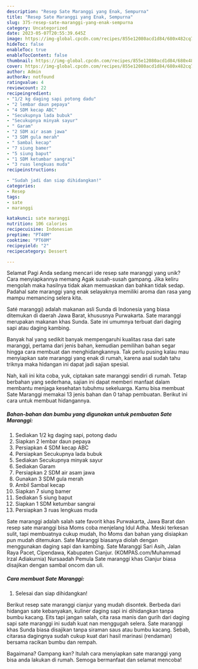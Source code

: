```yaml
---
description: "Resep Sate Maranggi yang Enak, Sempurna"
title: "Resep Sate Maranggi yang Enak, Sempurna"
slug: 375-resep-sate-maranggi-yang-enak-sempurna
category: Uncategorized
date: 2023-05-07T20:55:39.645Z
image: https://img-global.cpcdn.com/recipes/855e12080acd1d84/680x482cq70/sate-maranggi-foto-resep-utama.jpg
hideToc: false
enableToc: true
enableTocContent: false
thumbnail: https://img-global.cpcdn.com/recipes/855e12080acd1d84/680x482cq70/sate-maranggi-foto-resep-utama.jpg
cover: https://img-global.cpcdn.com/recipes/855e12080acd1d84/680x482cq70/sate-maranggi-foto-resep-utama.jpg
author: Admin
authorAv: notfound
ratingvalue: 4
reviewcount: 22
recipeingredient:
- "1/2 kg daging sapi potong dadu"
- "2 lembar daun pepaya"
- "4 SDM kecap ABC"
- "Secukupnya lada bubuk"
- "Secukupnya minyak sayur"
- " Garam"
- "2 SDM air asam jawa"
- "3 SDM gula merah"
- " Sambal kecap"
- "7 siung bamer"
- "5 siung baput"
- "1 SDM ketumbar sangrai"
- "3 ruas lengkuas muda"
recipeinstructions:

- "Sudah jadi dan siap dihidangkan!"
categories:
- Resep
tags:
- sate
- maranggi

katakunci: sate maranggi 
nutrition: 106 calories
recipecuisine: Indonesian
preptime: "PT40M"
cooktime: "PT60M"
recipeyield: "2"
recipecategory: Dessert

---
```



Selamat Pagi Anda sedang mencari ide resep sate maranggi yang unik? Cara menyiapkannya memang Agak susah-susah gampang. Jika keliru mengolah maka hasilnya tidak akan memuaskan dan bahkan tidak sedap. Padahal sate maranggi yang enak selayaknya memiliki aroma dan rasa yang mampu memancing selera kita.


Saté maranggi) adalah makanan asli Sunda di Indonesia yang biasa ditemukan di daerah Jawa Barat, khususnya Purwakarta. Sate maranggi merupakan makanan khas Sunda. Sate ini umumnya terbuat dari daging sapi atau daging kambing.

Banyak hal yang sedikit banyak mempengaruhi kualitas rasa dari sate maranggi, pertama dari jenis bahan, kemudian pemilihan bahan segar hingga cara membuat dan menghidangkannya. Tak perlu pusing kalau mau menyiapkan sate maranggi yang enak di rumah, karena asal sudah tahu triknya maka hidangan ini dapat jadi sajian spesial.


Nah, kali ini kita coba, yuk, ciptakan sate maranggi sendiri di rumah. Tetap berbahan yang sederhana, sajian ini dapat memberi manfaat dalam membantu menjaga kesehatan tubuhmu sekeluarga. Kamu bisa membuat Sate Maranggi memakai 13 jenis bahan dan 0 tahap pembuatan. Berikut ini cara untuk membuat hidangannya.

<!--inarticleads1-->

##### Bahan-bahan dan bumbu yang digunakan untuk pembuatan Sate Maranggi:

1. Sediakan 1/2 kg daging sapi, potong dadu
1. Siapkan 2 lembar daun pepaya
1. Persiapkan 4 SDM kecap ABC
1. Persiapkan Secukupnya lada bubuk
1. Sediakan Secukupnya minyak sayur
1. Sediakan  Garam
1. Persiapkan 2 SDM air asam jawa
1. Gunakan 3 SDM gula merah
1. Ambil  Sambal kecap
1. Siapkan 7 siung bamer
1. Sediakan 5 siung baput
1. Siapkan 1 SDM ketumbar sangrai
1. Persiapkan 3 ruas lengkuas muda


Sate maranggi adalah salah sate favorit khas Purwakarta, Jawa Barat dan resep sate maranggi bisa Moms coba menjelang Idul Adha. Meski terkesan sulit, tapi membuatnya cukup mudah, lho Moms dan bahan yang disiapkan pun mudah ditemukan. Sate Maranggi biasanya diolah dengan menggunakan daging sapi dan kambing. Sate Maranggi Sari Asih, Jalan Raya Pacet, Cipendawa, Kabupaten Cianjur. (KOMPAS.com/Muhammad Irzal Adiakurnia) Nursaadah Pemula Sate maranggi khas Cianjur biasa disajikan dengan sambal oncom dan uli. 

<!--inarticleads2-->

##### Cara membuat Sate Maranggi:


1. Selesai dan siap dihidangkan!

Berikut resep sate maranggi cianjur yang mudah disontek. Berbeda dari hidangan sate kebanyakan, kuliner daging sapi ini dihidangkan tanpa bumbu kacang. Eits tapi jangan salah, cita rasa manis dan gurih dari daging sapi sate maranggi ini sudah kuat nan menggugah selera. Sate maranggi khas Sunda biasa disajikan tanpa siraman saus atau bumbu kacang. Sebab, citarasa dagingnya sudah cukup kuat dari hasil marinasi (rendaman) bersama racikan bumbu dan rempah. 

Bagaimana? Gampang kan? Itulah cara menyiapkan sate maranggi yang bisa anda lakukan di rumah. Semoga bermanfaat dan selamat mencoba!
